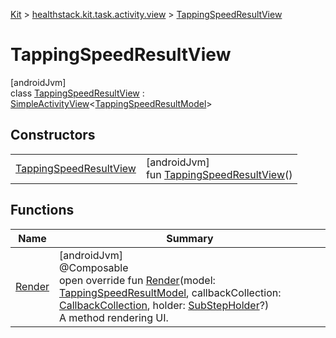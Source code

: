 
[Kit](../../../kit.html) > [healthstack.kit.task.activity.view](../index.html) > [TappingSpeedResultView](index.html)



# TappingSpeedResultView



[androidJvm]\
class [TappingSpeedResultView](index.html) : [SimpleActivityView](../../healthstack.kit.task.activity.view.common/-simple-activity-view/index.html)&lt;[TappingSpeedResultModel](../../healthstack.kit.task.activity.model/-tapping-speed-result-model/index.html)&gt;



## Constructors


| | |
|---|---|
| [TappingSpeedResultView](-tapping-speed-result-view.html) | [androidJvm]<br>fun [TappingSpeedResultView](-tapping-speed-result-view.html)() |


## Functions


| Name | Summary |
|---|---|
| [Render](-render.html) | [androidJvm]<br>@Composable<br>open override fun [Render](-render.html)(model: [TappingSpeedResultModel](../../healthstack.kit.task.activity.model/-tapping-speed-result-model/index.html), callbackCollection: [CallbackCollection](../../healthstack.kit.task.base/-callback-collection/index.html), holder: [SubStepHolder](../../healthstack.kit.task.survey.question/-sub-step-holder/index.html)?)<br>A method rendering UI. |

